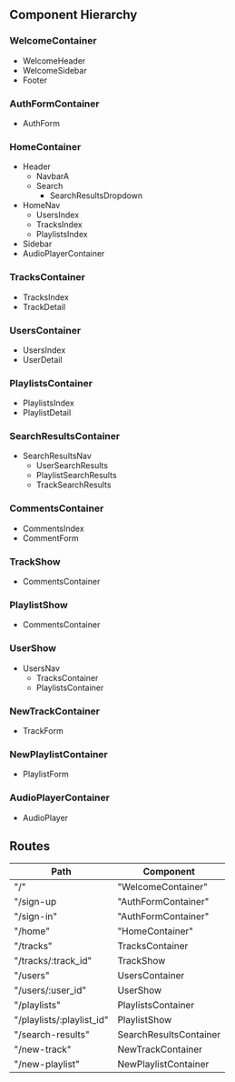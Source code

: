 ## Component Hierarchy

### WelcomeContainer
  * WelcomeHeader
  * WelcomeSidebar
  * Footer

### AuthFormContainer
  * AuthForm  
  
### HomeContainer
  * Header
    * NavbarA
    * Search
      * SearchResultsDropdown
  * HomeNav
    * UsersIndex
    * TracksIndex
    * PlaylistsIndex
  * Sidebar
  * AudioPlayerContainer

### TracksContainer
  * TracksIndex
  * TrackDetail
  
### UsersContainer
  * UsersIndex
  * UserDetail
  
### PlaylistsContainer
  * PlaylistsIndex
  * PlaylistDetail
  
### SearchResultsContainer
  * SearchResultsNav
    * UserSearchResults
    * PlaylistSearchResults
    * TrackSearchResults
  
### CommentsContainer
  * CommentsIndex
  * CommentForm
  
### TrackShow
  * CommentsContainer

### PlaylistShow
  * CommentsContainer

### UserShow
  * UsersNav
    * TracksContainer
    * PlaylistsContainer

### NewTrackContainer
  * TrackForm
  
### NewPlaylistContainer
  * PlaylistForm
  
### AudioPlayerContainer
 * AudioPlayer
    
## Routes

|Path   | Component   |
|-------|-------------|
| "/" | "WelcomeContainer" |
| "/sign-up | "AuthFormContainer" |
| "/sign-in" | "AuthFormContainer" |
| "/home" | "HomeContainer" |
| "/tracks" | TracksContainer |
| "/tracks/:track_id" | TrackShow |
| "/users" | UsersContainer |
| "/users/:user_id" | UserShow |
| "/playlists" | PlaylistsContainer |
| "/playlists/:playlist_id" | PlaylistShow |
| "/search-results" | SearchResultsContainer |
| "/new-track" | NewTrackContainer
| "/new-playlist" | NewPlaylistContainer |

  
  


  
 
    

  




    
